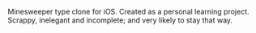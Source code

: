 Minesweeper type clone for iOS. Created as a personal learning project. 
Scrappy, inelegant and incomplete; and very likely to stay that way.
